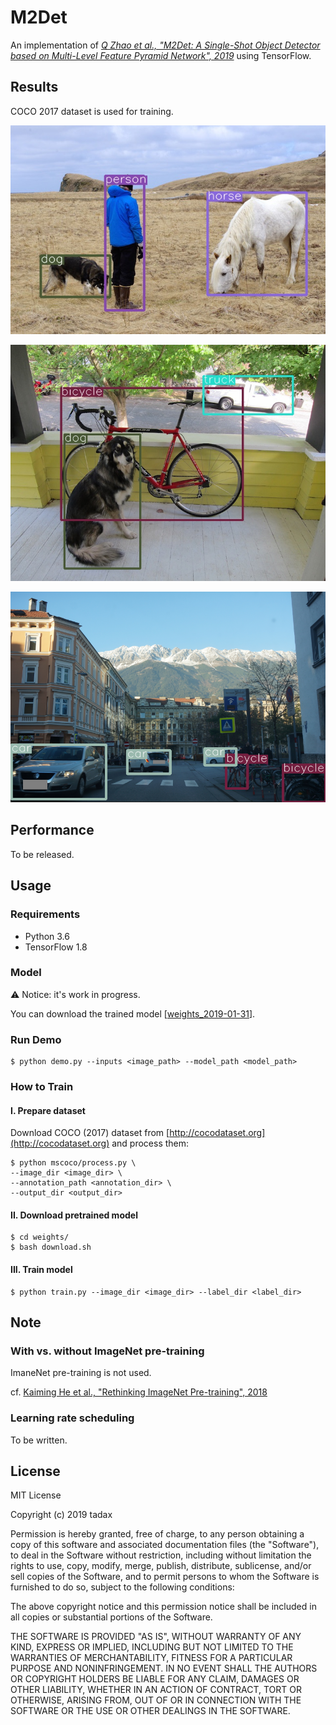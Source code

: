 # M2Det

An implementation of
[_Q Zhao et al., "M2Det: A Single-Shot Object Detector based on Multi-Level Feature Pyramid Network", 2019_](
https://arxiv.org/pdf/1811.04533.pdf) using TensorFlow.

## Results

COCO 2017 dataset is used for training.

![](data/yolov2_result.jpg)

![](data/yolo_result.jpg)

![](data/innsbruck_result.png)

## Performance

To be released.


## Usage

### Requirements

- Python 3.6
- TensorFlow 1.8

### Model

:warning: Notice: it's work in progress.

You can download the trained model [[weights_2019-01-31](https://dl.dropboxusercontent.com/s/1lige7lokxsu4tn/weights_2019-01-31.tar.gz?dl=0)].

### Run Demo

```
$ python demo.py --inputs <image_path> --model_path <model_path>
```

### How to Train

#### I. Prepare dataset

Download COCO (2017) dataset from [http://cocodataset.org](http://cocodataset.org) 
and process them:

```
$ python mscoco/process.py \
--image_dir <image_dir> \
--annotation_path <annotation_dir> \
--output_dir <output_dir>
```

#### II. Download pretrained model

```
$ cd weights/
$ bash download.sh
```

#### III. Train model

```
$ python train.py --image_dir <image_dir> --label_dir <label_dir>
```

## Note

### With vs. without ImageNet pre-training

ImaneNet pre-training is not used.

cf. [Kaiming He et al., "Rethinking ImageNet Pre-training", 2018](https://arxiv.org/pdf/1811.08883.pdf)


### Learning rate scheduling

To be written.


## License

MIT License

Copyright (c) 2019 tadax

Permission is hereby granted, free of charge, to any person obtaining a copy
of this software and associated documentation files (the "Software"), to deal
in the Software without restriction, including without limitation the rights
to use, copy, modify, merge, publish, distribute, sublicense, and/or sell
copies of the Software, and to permit persons to whom the Software is
furnished to do so, subject to the following conditions:

The above copyright notice and this permission notice shall be included in all
copies or substantial portions of the Software.

THE SOFTWARE IS PROVIDED "AS IS", WITHOUT WARRANTY OF ANY KIND, EXPRESS OR
IMPLIED, INCLUDING BUT NOT LIMITED TO THE WARRANTIES OF MERCHANTABILITY,
FITNESS FOR A PARTICULAR PURPOSE AND NONINFRINGEMENT. IN NO EVENT SHALL THE
AUTHORS OR COPYRIGHT HOLDERS BE LIABLE FOR ANY CLAIM, DAMAGES OR OTHER
LIABILITY, WHETHER IN AN ACTION OF CONTRACT, TORT OR OTHERWISE, ARISING FROM,
OUT OF OR IN CONNECTION WITH THE SOFTWARE OR THE USE OR OTHER DEALINGS IN THE
SOFTWARE.
